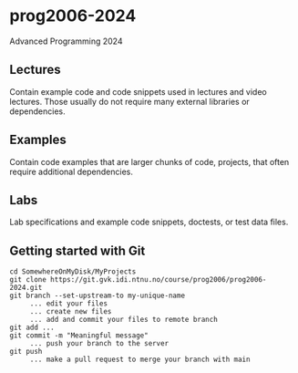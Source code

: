 # prog2006-2024

Advanced Programming 2024


## Lectures

Contain example code and code snippets used in lectures and video lectures.
Those usually do not require many external libraries or dependencies.


## Examples

Contain code examples that are larger chunks of code, projects, that often require additional dependencies.

## Labs

Lab specifications and example code snippets, doctests, or test data files.



## Getting started with Git

```
cd SomewhereOnMyDisk/MyProjects
git clone https://git.gvk.idi.ntnu.no/course/prog2006/prog2006-2024.git
git branch --set-upstream-to my-unique-name
     ... edit your files
     ... create new files
     ... add and commit your files to remote branch
git add ...
git commit -m "Meaningful message"
     ... push your branch to the server
git push
     ... make a pull request to merge your branch with main
```
